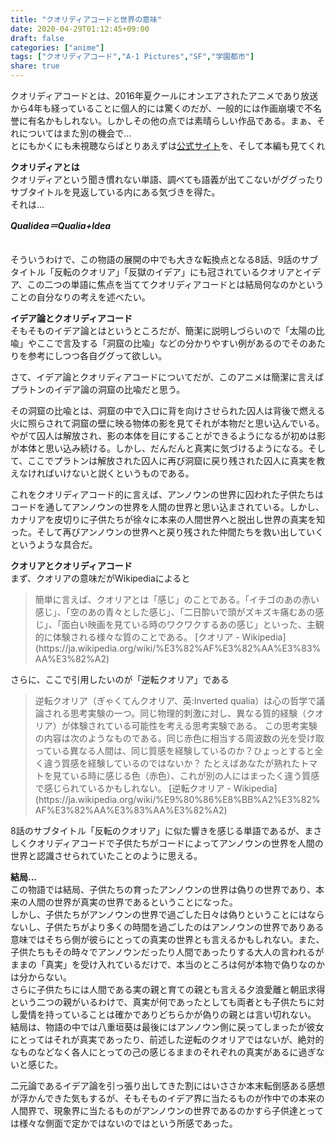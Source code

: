 ```yaml
---
title: "クオリディアコードと世界の意味"
date: 2020-04-29T01:12:45+09:00
draft: false
categories: ["anime"]
tags: ["クオリディアコード","A-1 Pictures","SF","学園都市"]
share: true
---
```

クオリディアコードとは、2016年夏クールにオンエアされたアニメであり放送から4年も経っていることに個人的には驚くのだが、一般的には作画崩壊で不名誉に有名かもしれない。しかしその他の点では素晴らしい作品である。まぁ、それについてはまた別の機会で...  
とにもかくにも未視聴ならばとりあえずは[公式サイト](https://qualidea.jp/)を、そして本編も見てくれ

**クオリディアとは**  
クオリディアという聞き慣れない単語、調べても語義が出てこないがググったりサブタイトルを見返している内にある気づきを得た。  
それは...  

***Qualidea＝Qualia+Idea***  
　  

そういうわけで、この物語の展開の中でも大きな転換点となる8話、9話のサブタイトル「反転のクオリア」「反獄のイデア」にも冠されているクオリアとイデア、この二つの単語に焦点を当ててクオリディアコードとは結局何なのかということの自分なりの考えを述べたい。

**イデア論とクオリディアコード**  
そもそものイデア論とはというところだが、簡潔に説明しづらいので「太陽の比喩」やここで言及する「洞窟の比喩」などの分かりやすい例があるのでそのあたりを参考にしつつ各自ググって欲しい。

さて、イデア論とクオリディアコードについてだが、このアニメは簡潔に言えばプラトンのイデア論の洞窟の比喩だと思う。

その洞窟の比喩とは、洞窟の中で入口に背を向けさせられた囚人は背後で燃える火に照らされて洞窟の壁に映る物体の影を見てそれが本物だと思い込んでいる。やがて囚人は解放され、影の本体を目にすることができるようになるが初めは影が本体と思い込み続ける。しかし、だんだんと真実に気づけるようになる。そして、ここでプラトンは解放された囚人に再び洞窟に戻り残された囚人に真実を教えなければいけないと説くというものである。

これをクオリディアコード的に言えば、アンノウンの世界に囚われた子供たちはコードを通してアンノウンの世界を人間の世界と思い込まされている。しかし、カナリアを皮切りに子供たちが徐々に本来の人間世界へと脱出し世界の真実を知った。そして再びアンノウンの世界へと戻り残された仲間たちを救い出していくというような具合だ。

**クオリアとクオリディアコード**  
まず、クオリアの意味だがWikipediaによると  
 <blockquote>簡単に言えば、クオリアとは「感じ」のことである。「イチゴのあの赤い感じ」、「空のあの青々とした感じ」、「二日酔いで頭がズキズキ痛むあの感じ」、「面白い映画を見ている時のワクワクするあの感じ」といった、主観的に体験される様々な質のことである。  
 [クオリア - Wikipedia](https://ja.wikipedia.org/wiki/%E3%82%AF%E3%82%AA%E3%83%AA%E3%82%A2)</blockquote>   

さらに、ここで引用したいのが「逆転クオリア」である
<blockquote> 逆転クオリア（ぎゃくてんクオリア、英:Inverted qualia）は心の哲学で議論される思考実験の一つ。同じ物理的刺激に対し、異なる質的経験（クオリア）が体験されている可能性を考える思考実験である。  
この思考実験の内容は次のようなものである。同じ赤色に相当する周波数の光を受け取っている異なる人間は、同じ質感を経験しているのか？ひょっとすると全く違う質感を経験しているのではないか？  
たとえばあなたが熟れたトマトを見ている時に感じる色（赤色）、これが別の人にはまったく違う質感で感じられているかもしれない。  
[逆転クオリア - Wikipedia](https://ja.wikipedia.org/wiki/%E9%80%86%E8%BB%A2%E3%82%AF%E3%82%AA%E3%83%AA%E3%82%A2)</blockquote>

8話のサブタイトル「反転のクオリア」に似た響きを感じる単語であるが、まさしくクオリディアコードで子供たちがコードによってアンノウンの世界を人間の世界と認識させられていたことのように思える。

**結局...**  
この物語では結局、子供たちの育ったアンノウンの世界は偽りの世界であり、本来の人間の世界が真実の世界であるということになった。  
しかし、子供たちがアンノウンの世界で過ごした日々は偽りということにはならないし、子供たちがより多くの時間を過ごしたのはアンノウンの世界でありある意味ではそちら側が彼らにとっての真実の世界とも言えるかもしれない。また、子供たちもその時々でアンノウンだったり人間であったりする大人の言われるがままの「真実」を受け入れているだけで、本当のところは何が本物で偽りなのかは分からない。  
さらに子供たちには人間である実の親と育ての親とも言える夕浪愛離と朝凪求得という二つの親がいるわけで、真実が何であったとしても両者とも子供たちに対し愛情を持っていることは確かでありどちらかが偽りの親とは言い切れない。  
結局は、物語の中では八重垣葵は最後にはアンノウン側に戻ってしまったが彼女にとってはそれが真実であったり、前述した逆転のクオリアではないが、絶対的なものなどなく各人にとっての己の感じるままのそれぞれの真実があるに過ぎないと感じた。

二元論であるイデア論を引っ張り出してきた割にはいささか本末転倒感ある感想が浮かんできた気もするが、そもそものイデア界に当たるものが作中での本来の人間界で、現象界に当たるものがアンノウンの世界であるのかすら子供達とっては様々な側面で定かではないのではという所感であった。